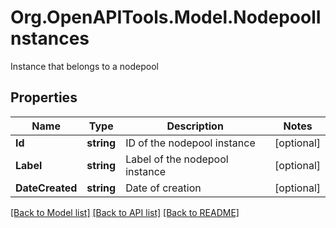 # Org.OpenAPITools.Model.NodepoolInstances
Instance that belongs to a nodepool

## Properties

Name | Type | Description | Notes
------------ | ------------- | ------------- | -------------
**Id** | **string** | ID of the nodepool instance | [optional] 
**Label** | **string** | Label of the nodepool instance | [optional] 
**DateCreated** | **string** | Date of creation | [optional] 

[[Back to Model list]](../README.md#documentation-for-models) [[Back to API list]](../README.md#documentation-for-api-endpoints) [[Back to README]](../README.md)

